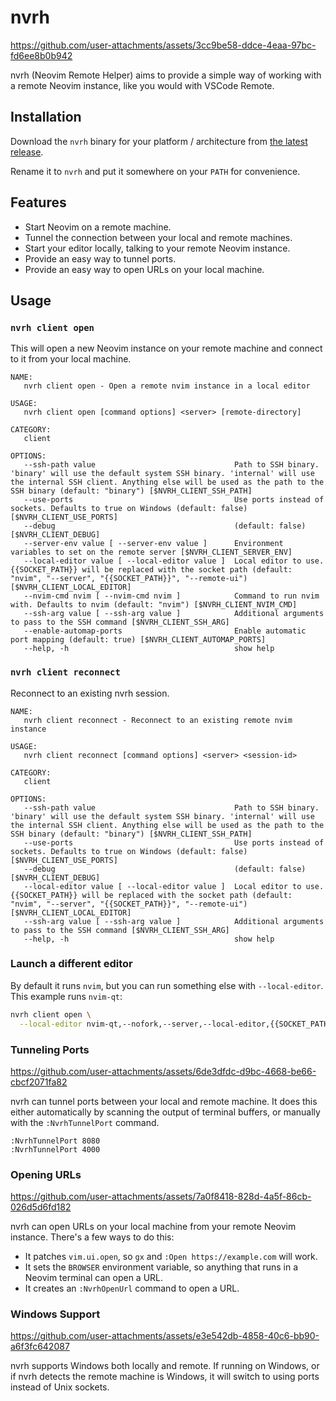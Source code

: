 # nvrh

https://github.com/user-attachments/assets/3cc9be58-ddce-4eaa-97bc-fd6ee8b0b942

nvrh (Neovim Remote Helper) aims to provide a simple way of working with a
remote Neovim instance, like you would with VSCode Remote.

## Installation

Download the `nvrh` binary for your platform / architecture from [the latest
release](https://github.com/mikew/nvrh/releases/latest).

Rename it to `nvrh` and put it somewhere on your `PATH` for convenience.

## Features

- Start Neovim on a remote machine.
- Tunnel the connection between your local and remote machines.
- Start your editor locally, talking to your remote Neovim instance.
- Provide an easy way to tunnel ports.
- Provide an easy way to open URLs on your local machine.

## Usage

### `nvrh client open`

This will open a new Neovim instance on your remote machine and connect to it
from your local machine.

```
NAME:
   nvrh client open - Open a remote nvim instance in a local editor

USAGE:
   nvrh client open [command options] <server> [remote-directory]

CATEGORY:
   client

OPTIONS:
   --ssh-path value                               Path to SSH binary. 'binary' will use the default system SSH binary. 'internal' will use the internal SSH client. Anything else will be used as the path to the SSH binary (default: "binary") [$NVRH_CLIENT_SSH_PATH]
   --use-ports                                    Use ports instead of sockets. Defaults to true on Windows (default: false) [$NVRH_CLIENT_USE_PORTS]
   --debug                                        (default: false) [$NVRH_CLIENT_DEBUG]
   --server-env value [ --server-env value ]      Environment variables to set on the remote server [$NVRH_CLIENT_SERVER_ENV]
   --local-editor value [ --local-editor value ]  Local editor to use. {{SOCKET_PATH}} will be replaced with the socket path (default: "nvim", "--server", "{{SOCKET_PATH}}", "--remote-ui") [$NVRH_CLIENT_LOCAL_EDITOR]
   --nvim-cmd nvim [ --nvim-cmd nvim ]            Command to run nvim with. Defaults to nvim (default: "nvim") [$NVRH_CLIENT_NVIM_CMD]
   --ssh-arg value [ --ssh-arg value ]            Additional arguments to pass to the SSH command [$NVRH_CLIENT_SSH_ARG]
   --enable-automap-ports                         Enable automatic port mapping (default: true) [$NVRH_CLIENT_AUTOMAP_PORTS]
   --help, -h                                     show help
```

### `nvrh client reconnect`

Reconnect to an existing nvrh session.

```
NAME:
   nvrh client reconnect - Reconnect to an existing remote nvim instance

USAGE:
   nvrh client reconnect [command options] <server> <session-id>

CATEGORY:
   client

OPTIONS:
   --ssh-path value                               Path to SSH binary. 'binary' will use the default system SSH binary. 'internal' will use the internal SSH client. Anything else will be used as the path to the SSH binary (default: "binary") [$NVRH_CLIENT_SSH_PATH]
   --use-ports                                    Use ports instead of sockets. Defaults to true on Windows (default: false) [$NVRH_CLIENT_USE_PORTS]
   --debug                                        (default: false) [$NVRH_CLIENT_DEBUG]
   --local-editor value [ --local-editor value ]  Local editor to use. {{SOCKET_PATH}} will be replaced with the socket path (default: "nvim", "--server", "{{SOCKET_PATH}}", "--remote-ui") [$NVRH_CLIENT_LOCAL_EDITOR]
   --ssh-arg value [ --ssh-arg value ]            Additional arguments to pass to the SSH command [$NVRH_CLIENT_SSH_ARG]
   --help, -h                                     show help
```

### Launch a different editor

By default it runs `nvim`, but you can run something else with
`--local-editor`. This example runs `nvim-qt`:

```sh
nvrh client open \
  --local-editor nvim-qt,--nofork,--server,--local-editor,{{SOCKET_PATH}}
```

### Tunneling Ports

https://github.com/user-attachments/assets/6de3dfdc-d9bc-4668-be66-cbcf2071fa82

nvrh can tunnel ports between your local and remote machine. It does this
either automatically by scanning the output of terminal buffers, or manually
with the `:NvrhTunnelPort` command.

```vim
:NvrhTunnelPort 8080
:NvrhTunnelPort 4000
```

### Opening URLs

https://github.com/user-attachments/assets/7a0f8418-828d-4a5f-86cb-026d5d6fd182

nvrh can open URLs on your local machine from your remote Neovim instance. There's a few ways to do this:

- It patches `vim.ui.open`, so `gx` and `:Open https://example.com` will work.
- It sets the `BROWSER` environment variable, so anything that runs in a Neovim terminal can open a URL.
- It creates an `:NvrhOpenUrl` command to open a URL.

### Windows Support

https://github.com/user-attachments/assets/e3e542db-4858-40c6-bb90-a6f3fc642087

nvrh supports Windows both locally and remote. If running on Windows, or
if nvrh detects the remote machine is Windows, it will switch to using ports
instead of Unix sockets.
